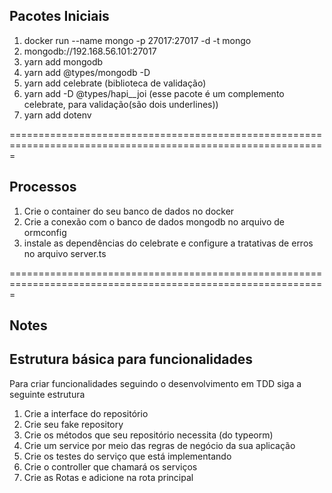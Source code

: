 ## Pacotes Iniciais

1. docker run --name mongo -p 27017:27017 -d -t mongo
2. mongodb://192.168.56.101:27017
3. yarn add mongodb
4. yarn add @types/mongodb -D
5. yarn add celebrate (biblioteca de validação)
6. yarn add -D @types/hapi\_\_joi (esse pacote é um complemento celebrate, para validação(são dois underlines))
7. yarn add dotenv

=============================================================================================================

## Processos

1. Crie o container do seu banco de dados no docker
2. Crie a conexão com o banco de dados mongodb no arquivo de ormconfig
3. instale as dependências do celebrate e configure a tratativas de erros no arquivo server.ts

=============================================================================================================

## Notes

## Estrutura básica para funcionalidades

Para criar funcionalidades seguindo o desenvolvimento em TDD siga a seguinte estrutura

1. Crie a interface do repositório
2. Crie seu fake repository
3. Crie os métodos que seu repositório necessita (do typeorm)
4. Crie um service por meio das regras de negócio da sua aplicação
5. Crie os testes do serviço que está implementando
6. Crie o controller que chamará os serviços
7. Crie as Rotas e adicione na rota principal
